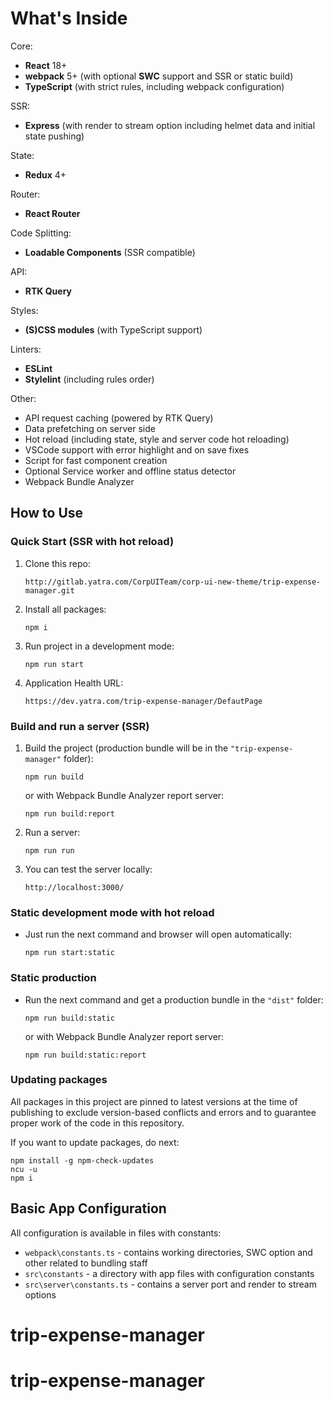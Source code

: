 # What's Inside

Core:

- **React** 18+
- **webpack** 5+ (with optional **SWC** support and SSR or static build)
- **TypeScript** (with strict rules, including  webpack configuration)

SSR:

- **Express** (with render to stream option including helmet data and initial state pushing)

State:

- **Redux** 4+

Router:

- **React Router**

Code Splitting:

- **Loadable Components** (SSR compatible)

API:

- **RTK Query**

Styles:

- **(S)CSS modules** (with TypeScript support)

Linters:

- **ESLint**
- **Stylelint** (including rules order)


Other:

- API request caching (powered by RTK Query)
- Data prefetching on server side
- Hot reload (including state, style and server code hot reloading)
- VSCode support with error highlight and on save fixes
- Script for fast component creation
- Optional Service worker and offline status detector
- Webpack Bundle Analyzer

## How to Use

### Quick Start (SSR with hot reload)

1. Clone this repo:

   `http://gitlab.yatra.com/CorpUITeam/corp-ui-new-theme/trip-expense-manager.git`

2. Install all packages:

   `npm i`

3. Run project in a development mode:

   `npm run start`

4. Application Health URL:

   `https://dev.yatra.com/trip-expense-manager/DefautPage`

### Build and run a server (SSR)

1. Build the project (production bundle will be in the `"trip-expense-manager"` folder):

    `npm run build`

    or with Webpack Bundle Analyzer report server:

    `npm run build:report`

2. Run a server:

    `npm run run`

3. You can test the server locally:

    `http://localhost:3000/`

### Static development mode with hot reload

- Just run the next command and browser will open automatically:

  `npm run start:static`

### Static production

- Run the next command and get a production bundle in the `"dist"` folder:

  `npm run build:static`

  or with Webpack Bundle Analyzer report server:

  `npm run build:static:report`

### Updating packages

All packages in this project are pinned to latest versions at the time of publishing to exclude version-based conflicts and errors and to guarantee proper work of the code in this repository.

If you want to update packages, do next:

```
npm install -g npm-check-updates
ncu -u
npm i
```

## Basic App Configuration

All configuration is available in files with constants:

- `webpack\constants.ts` - contains working directories, SWC option and other related to bundling staff
- `src\constants` - a directory with app files with configuration constants
- `src\server\constants.ts` - contains a server port and render to stream options

# trip-expense-manager
# trip-expense-manager
